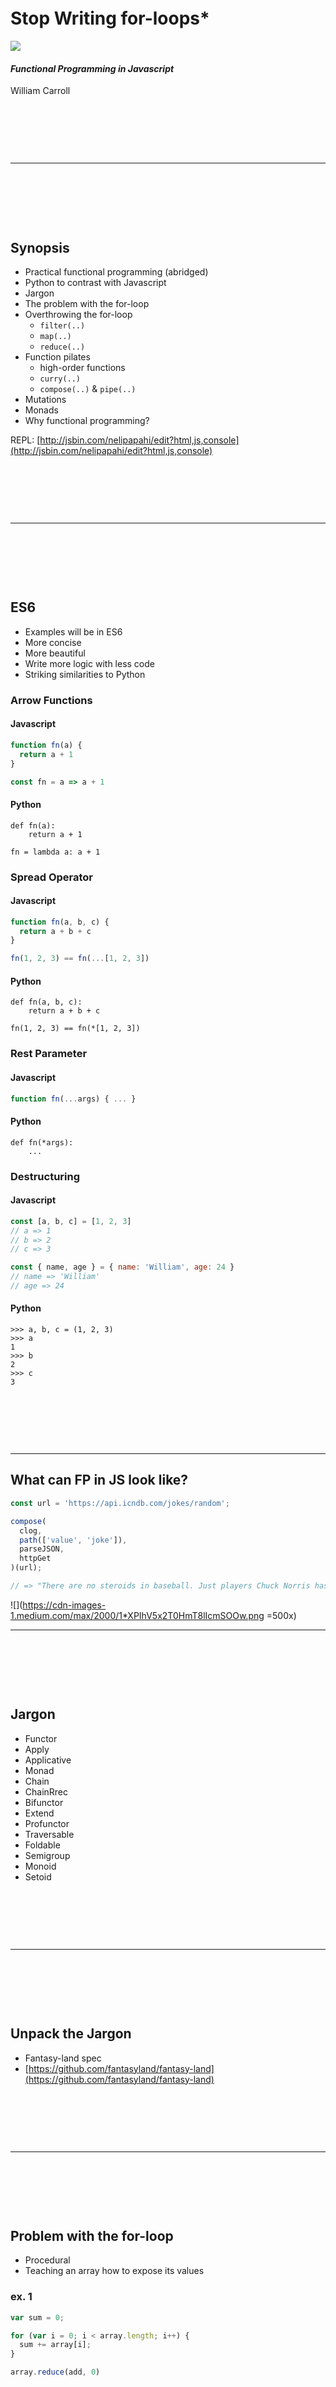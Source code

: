 &nbsp;

&nbsp;

&nbsp;

# Stop Writing for-loops*
![](https://cdn-images-1.medium.com/max/1280/1*eXtcDA7zohLE8GGm0W1UYQ.png)

#### _Functional Programming in Javascript_

William Carroll

&nbsp;

&nbsp;

&nbsp;

---
&nbsp;

&nbsp;

&nbsp;


## Synopsis
* Practical functional programming (abridged)
* Python to contrast with Javascript
* Jargon
* The problem with the for-loop
* Overthrowing the for-loop
	* `filter(..)`
	* `map(..)`
	* `reduce(..)`
* Function pilates
	* high-order functions
	* `curry(..)`
	* `compose(..)` & `pipe(..)`
* Mutations
* Monads
* Why functional programming?

REPL: [http://jsbin.com/nelipapahi/edit?html,js,console](http://jsbin.com/nelipapahi/edit?html,js,console)


&nbsp;

&nbsp;

&nbsp;

---
&nbsp;

&nbsp;

&nbsp;

## ES6
* Examples will be in ES6
* More concise
* More beautiful
* Write more logic with less code
* Striking similarities to Python


### Arrow Functions

#### Javascript

```javascript
function fn(a) {
  return a + 1
}

const fn = a => a + 1
```

#### Python

```
def fn(a):
	return a + 1

fn = lambda a: a + 1
```


### Spread Operator

#### Javascript

```javascript
function fn(a, b, c) {
  return a + b + c
}

fn(1, 2, 3) == fn(...[1, 2, 3])
```

#### Python

```
def fn(a, b, c):
	return a + b + c

fn(1, 2, 3) == fn(*[1, 2, 3])
```

### Rest Parameter

#### Javascript

```javascript
function fn(...args) { ... }
```

#### Python	

```
def fn(*args):
	...
```


### Destructuring

#### Javascript

```javascript
const [a, b, c] = [1, 2, 3]
// a => 1
// b => 2
// c => 3

const { name, age } = { name: 'William', age: 24 }
// name => 'William'
// age => 24
```

#### Python

```
>>> a, b, c = (1, 2, 3)
>>> a
1
>>> b
2
>>> c
3
```


&nbsp;

&nbsp;

&nbsp;

---

## What can FP in JS look like?

```javascript
const url = 'https://api.icndb.com/jokes/random';

compose(
  clog,
  path(['value', 'joke']),
  parseJSON,
  httpGet
)(url);

// => "There are no steroids in baseball. Just players Chuck Norris has breathed on."
```

![](https://cdn-images-1.medium.com/max/2000/1*XPIhV5x2T0HmT8lIcmSOOw.png =500x)

---
&nbsp;

&nbsp;

&nbsp;


## Jargon

* Functor
* Apply
* Applicative
* Monad
* Chain
* ChainRrec
* Bifunctor
* Extend
* Profunctor
* Traversable
* Foldable
* Semigroup
* Monoid
* Setoid

&nbsp;

&nbsp;

&nbsp;

---
&nbsp;

&nbsp;

&nbsp;


## Unpack the Jargon

* Fantasy-land spec
* [https://github.com/fantasyland/fantasy-land](https://github.com/fantasyland/fantasy-land)


&nbsp;

&nbsp;

&nbsp;

---
&nbsp;

&nbsp;

&nbsp;



## Problem with the for-loop

* Procedural
* Teaching an array how to expose its values

### ex. 1
```javascript
var sum = 0;

for (var i = 0; i < array.length; i++) {
  sum += array[i];
}
```

```javascript
array.reduce(add, 0)
```

### ex. 2
```javascript
var newArray = [];

for (var i = 0; i < array.length; i++) {
  var value = array[i];
  
  if (value % 2 == 0) {
    newArray.push(value);
  }
}
```

```javascript
array.filter(isEven)
```

### ex. 3
```javascript
for (var i = 0; i < array.length; i++) {
  array[i] = array[i] * 2;
}
```

```javascript
array.map(mult(2))
```



&nbsp;

&nbsp;

&nbsp;

---
&nbsp;

&nbsp;

&nbsp;




## Overthrowing the for-loop

### filter(..)

* Inputs: array and predicate
* Outputs: new array

```javascript
filter(predicate, array)
```

```javascript
const predicate = (element, index, array) => { ... }
```

```javascript
[1, null, 3, 4, null].filter((element, index, array) => element !== null)
// => [1, 3, 4]
```


### map(..)

* Inputs: array and iterator
* Outputs: new array (same no. of values as original)

```javascript
map(iterator, array)
```

```javascript
const iterator = (element, index, array) => { ... }
```

```javascript
[1, 2, 3, 4].map((element, index, array) => element * 2)
// => [2, 4, 6, 8]
```

### NOTE: array (et al) comprehensions

```python
>>> xs = [1, None, 3, 4]
>>> [x * 2 for x in xs if x != None]
[2, 6, 8]
```

```python
>>> d = {'a': 1, 'b': 2, 'c': 3, 'd': None}
>>> dict((k, v * 2) for k, v in d.iteritems() if v != None)
{'a': 2, 'b': 4, 'c': 6}
```

* python removed `reduce(..)` in Python3


### reduce(..)

* Inputs: array and reducer
* Outputs: new any

```javascript
reduce(reducer, initialValue, array)
```


```javascript
const reducer = (accumulator, element, index, array) => { ... }
```


##### Array -> Object

```javascript
const rToO = array => array.reduce((object, el, i) => 
  Object.assign(object, {[i]: el}), {})
```

```javascript
rToO(['red', 'green', 'blue'])
// => {0: 'red', 1: 'green', 2: 'blue'}
```

##### Object -> Array

```javascript
const oToR = object => Object.keys(object).reduce(
  (array, k) => array.concat(object[k]), []);
```

```javascript
oToR({a: 2, b: 4, c: 6, d: 8});
// => [2, 4, 6, 8]
```


&nbsp;

&nbsp;

&nbsp;

---

&nbsp;

&nbsp;

&nbsp;

## Function Pilates

### Decorators

#### memoize(..) and lru_cache(..)

```javascript
fib(1000)

// versus

fib(10000)
```

#### throttle(..) and debounce(..)

```javascript
document.addEventListener('scroll', throttle(scrollHandler))
```




### Currying

* function arity
* allows for great composability

```javascript
const add = a => b => c => a + b + c
```

```javascript
add(1)(2)(3)
// => 6

add(1, 2, 3)
// => 6
```


#### Implementation

```javascript
const curry = fn => {
  const parmsNeeded = fn.length
  let parmsReceived = []

  return function ref(...args) {
    if (parmsReceived.length + args.length >= parmsNeeded) {
      return fn(...parmsReceived, ...args)
    }
    parmsReceived = [...parmsReceived, ...args]
    
    return ref
  }
}
```

### compose(..)

> “There are only two hard parts of Computer Science: cache invalidation and naming things.” — Martin Fowler


```javascript
compose(
  x => x + 5
  x => x * 2,
  x => -x,
)(10);
// => -15
```

### Point-free?

```javascript
compose(
  add(5)   // <- curried
  mult(2), // <- curried
  negate,
)(10);
// => -15
```

### Bash

```bash
$ find . -type f -name '*.js' | xargs cat | wc -l
```


### With higher-order functions

```javascript
const fn = compose(
  reduce(add, 0),
  map(divide(_, 2)),
  filter(isEven)
);

fn([11, 40, 21, 2, 14, 16]);
// => 36
```

### Debugging

```javascript
const clog = (...args) => console.log(...args)
```

```javascript
const fn = compose(
  clog,              // 36
  reduce(add, 0),
  clog,              // [20, 1, 7, 8]
  map(divide(_, 2)),
  clog,              // [40, 2, 14, 16]
  filter(isEven)
);
```


### Implementation

```javascript
const pipe = (...fns) => (...args) =>
  fns.slice(1).reduce(
    (result, fn) => fn(result), fns[0](...args))
```

### Why compose?
* It's declarative
* Stop naming things
* Using commonly understood point-free functions reduces developers' congitive load



&nbsp;

&nbsp;

&nbsp;

---
&nbsp;

&nbsp;

&nbsp;



## Monads (lite)

* Monads are burritos
* Async monad (aka Promise)
* Maybe monad (does null checking for free)
* common interface
* How do you "lift" the value out?
* 2 options...

#### Identity Monad

```javascript
function IMonad(value) {
  this.value = value
}

IMonad.prototype.pprint = function() {
  console.log(this.value)
}

IMonad.prototype.map = function(fn) {
  return new IMonad(fn(this.value))
}
```


#### Maybe Monad
```javascript
function MaybeMonad(value) {
  this.value = value
}

MaybeMonad.prototype.pprint = function() {
  console.log(this.value)
}

MaybeMonad.prototype.map = function(fn) {
  if (this.value) {
    return new MaybeMonad(fn(this.value))
  }
  return this
}
```

#### Error Monad
```javascript
function ErrorMonad(value) {
  this.value = value
}

ErrorMonad.prototype.pprint = function() {
  console.log(this.value)
}

ErrorMonad.prototype.map = function(fn) {
  try {
    return new ErrorMonad(fn(this.value))
  }
  catch (err) {
    console.error(err)
    return new ErrorMonad(this.value)
  }
}
```

#### Promises
```javascript
// Async simulation
const doSomething = () => new Promise((resolve, reject) => {
  const payload = {
    data: 'I am the payload'
  }
  
  setTimeout(() => resolve(payload), 3000)
})
```

```javascript
// Option 1

doSomething()
.then(value => console.log(value))
// => {data: 'I am the payload'}


// Option 2

async function fn() {
  const value = await doSomething()
  
  console.log(value)
  // => {data: 'I am the payload'}
}
```

## Mutations

* Why are functional programmers obsessed with mutations?
* Programs can be reduced to three basic things:
	* inputs
	* outputs
	* side effects
* If we place a constraint on ourselves we may be more productive as a result.
* FP concepts as a framework
* Redux
* Time-travelling
* Elm architecture


&nbsp;

&nbsp;

&nbsp;

---
&nbsp;

&nbsp;

&nbsp;


## Why the Asterisk?
* for...of loop
* Arrays
* Data types that define a Symbol.iterator
* Don't have to write the logic to "lift" the values
* The data types themselves define how to "lift" their own values

## Making an Object a functor in JS

```javascript
// Non-mutative (good)
const mappify = objLiteral => {
  const newObjLiteral = Object.assign({}, objLiteral)

  const map = iterator =>
    Object.keys(objLiteral).reduce((result, k) => {
      result[k] = iterator(objLiteral[k], k, objLiteral)
      return result
    }, {})

  Object.defineProperty(newObjLiteral, 'map', {
    value: map,
    configurable: true,
    enumerable: false,
    writeable: true
  })

  return newObjLiteral
}

```

```javascript
// Non-mutative (good)
const iteraterify = objLiteral => {
  const proto = Object.assign({}, Object.prototype)
  
  function* values() {
    for (const k of Object.keys(objLiteral)) {
      yield [k, objLiteral[k]]
    }
  };

  proto[Symbol.iterator] = values

  return Object.create(proto)
}
```



### Arrays

```javascript
for (const x of [1, 2, 3]) { ... }
```

### Generators

```javascript
function* createSequenceGenerator() {
  yield 1
  yield 2
  yield 3
}

const seqGen = createSequenceGenerator()

for (const x of seqGen) { ... }
```

### Objects?

```
Natively: Nope.
```

```javascript
const me = {
  name: 'William',
  age: 24,
  city: 'New York'
}

for (const [k, v] of iteraterify(me)) {
  console.log(k, v)
}
```


&nbsp;

&nbsp;

&nbsp;

---
&nbsp;

&nbsp;

&nbsp;

## Challenge

* Create a function, `add(..)` that passes these tests.


```javascript
/* -- binary -- */
add(1, 2) == 3
// => true

add(1)(2) == 3
// => true


/* -- ternary -- */
add(1, 2, 3) == 6
// => true

add(1)(2)(3) == 6
// => true

add(1, 2)(3) == 6
// => true

add(1)(2, 3) == 6
// => true


/* -- 4-ary -- */
add(1, 2, 3, 4) == 10
// => true

add(1, 2, 3)(4) == 10
// => true

add(1, 2)(3, 4) == 10
// => true

add(1)(2, 3, 4) == 10
// => true
```
